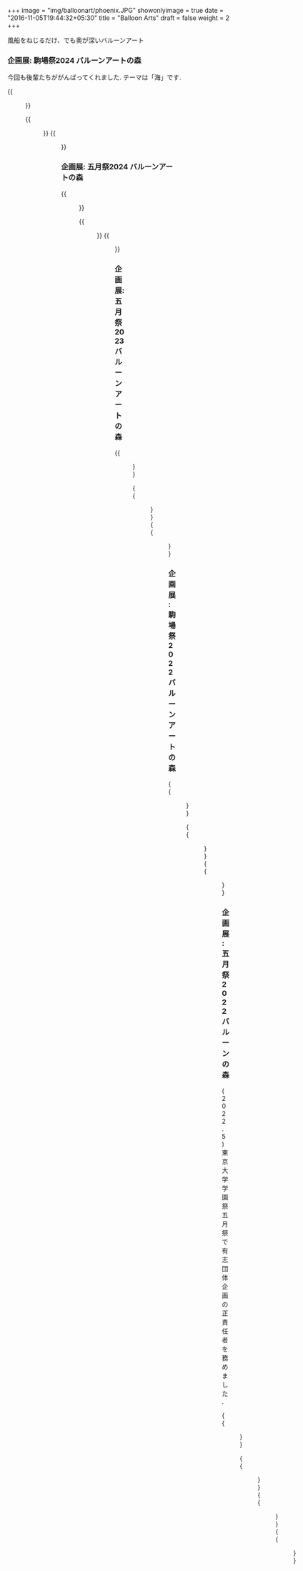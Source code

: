 +++
image = "img/balloonart/phoenix.JPG"
showonlyimage = true
date = "2016-11-05T19:44:32+05:30"
title = "Balloon Arts"
draft = false
weight = 2
+++

風船をねじるだけ、でも奥が深いバルーンアート
<!--more-->

### 企画展: 駒場祭2024 バルーンアートの森   

今回も後輩たちががんばってくれました. テーマは「海」です.

{{<figure src="/img/balloonart/sea.jpg" class="inline" link="" alt="">}}

{{<figure src="/img/balloonart/craken.jpg" class="inline" link="" alt="">}}
{{<figure src="/img/balloonart/tuna.jpg" class="inline" link="" alt="">}}    

### 企画展: 五月祭2024 バルーンアートの森   

{{<figure src="/img/balloonart/yoshi.png" class="inline" link="" alt="">}}

{{<figure src="/img/balloonart/axolotl.JPG" class="inline" link="" alt="">}}
{{<figure src="/img/balloonart/tree.png" class="inline" link="" alt="">}}    


### 企画展: 五月祭2023 バルーンアートの森   

{{<figure src="/img/balloonart/balloon3.JPG" class="inline" link="" alt="">}}

{{<figure src="/img/balloonart/mario.JPG" class="inline" link="" alt="">}}
{{<figure src="/img/balloonart/octopus.JPG" class="inline" link="" alt="">}}    


### 企画展: 駒場祭2022 バルーンアートの森   

{{<figure src="/img/balloonart/balloon2.JPG" class="inline" link="" alt="">}}

{{<figure src="/img/balloonart/christmas.JPG" class="inline" link="" alt="">}}
{{<figure src="/img/balloonart/pokemon2.JPG" class="inline" link="" alt="">}}  

### 企画展: 五月祭2022 バルーンの森   
(2022.5) 東京大学学園祭五月祭で有志団体企画の正責任者を務めました.

{{<figure src="/img/balloonart/balloon1.JPG" class="inline" link="" alt="">}}

{{<figure src="/img/balloonart/phoenix.JPG" class="inline" link="" alt="">}}
{{<figure src="/img/balloonart/pokemon.JPG" class="inline" link="" alt="">}}
{{<figure src="/img/balloonart/tricycle.JPG" class="inline" link="" alt="">}}